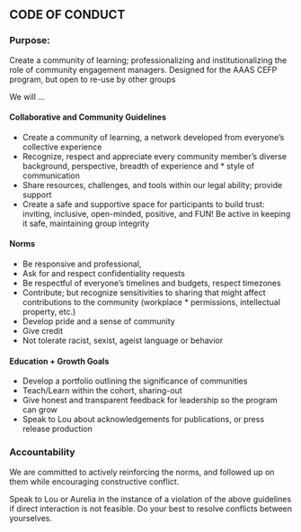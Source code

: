 ## CODE OF CONDUCT

### Purpose:

Create a community of learning; professionalizing and institutionalizing the role of community engagement managers. Designed for the AAAS CEFP program, but open to re-use by other groups

We will …

#### Collaborative and Community Guidelines

* Create a community of learning, a network developed from everyone’s collective experience
* Recognize, respect and appreciate every community member’s  diverse background, perspective, breadth of experience and * style of communication
* Share resources, challenges, and tools within our legal ability; provide support
* Create a safe and supportive space for participants to build trust: inviting, inclusive, open-minded, positive, and FUN! Be active in keeping it safe, maintaining group integrity

#### Norms

* Be responsive and professional, 
* Ask for and respect confidentiality requests
* Be respectful of everyone’s timelines and budgets, respect timezones
* Contribute; but recognize sensitivities to sharing that might affect contributions to the community (workplace * permissions, intellectual property, etc.)
* Develop pride and a sense of community
* Give credit
* Not tolerate racist, sexist, ageist language or behavior

#### Education + Growth Goals

* Develop a portfolio outlining the significance of communities
* Teach/Learn within the cohort, sharing-out
* Give honest and transparent feedback for leadership so the program can grow
* Speak to Lou about acknowledgements for publications, or press release production


### Accountability
We are committed to actively reinforcing the norms, and followed up on them while encouraging constructive conflict.

Speak to Lou or Aurelia in the instance of a violation of the above guidelines if direct interaction is not feasible. Do your best to resolve conflicts between yourselves.
